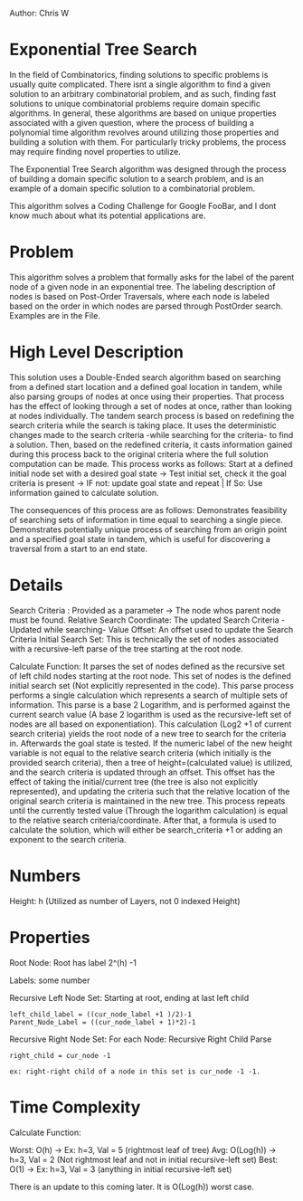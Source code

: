 Author: Chris W
# Exponential Tree Search

In the field of Combinatorics, finding solutions to specific problems is usually quite complicated. There isnt a single algorithm to find a given solution to an arbitrary combinatorial problem, and as such, finding fast solutions to unique combinatorial problems require domain specific algorithms. In general, these algorithms are based on unique properties associated with a given question, where the process of building a polynomial time algorithm revolves around utilizing those properties and building a solution with them. For particularly tricky problems, the process may require finding novel properties to utilize. 

The Exponential Tree Search algorithm was designed through the process of building a domain specific solution to a search problem, and is an example of a domain specific solution to a combinatorial problem. 

This algorithm solves a Coding Challenge for Google FooBar, and I dont know much about what its potential applications are. 

# Problem
This algorithm solves a problem that formally asks for the label of the parent node of a given node in an exponential tree. The labeling description of nodes is based on Post-Order Traversals, where each node is labeled based on the order in which nodes are parsed through PostOrder search. 
Examples are in the File. 


# High Level Description
This solution uses a Double-Ended search algorithm based on searching from a defined start location and a defined goal location in tandem, while also parsing groups of nodes at once using their properties. That process has the effect of looking through a set of nodes at once, rather than looking at nodes individually. The tandem search process is based on redefining the search criteria while the search is taking place. It uses the deterministic changes made to the search criteria -while searching for the criteria- to find a solution. Then, based on the redefined criteria, it casts information gained during this process back to the original criteria where the full solution computation can be made.
This process works as follows: Start at a defined initial node set with a desired goal state -> Test initial set, check it the goal criteria is present -> IF not: update goal state and repeat | If So: Use information gained to calculate solution.  

The consequences of this process are as follows: 
Demonstrates feasibility of searching sets of information in time equal to searching a single piece. 
Demonstrates potentially unique process of searching from an origin point and a specified goal state in tandem, which is useful for discovering a traversal from a start to an end state. 

# Details
Search Criteria : Provided as a parameter -> The node whos parent node must be found. 
Relative Search Coordinate: The updated Search Criteria -Updated while searching-
Value Offset: An offset used to update the Search Criteria
Initial Search Set: This is technically the set of nodes associated with a recursive-left parse of the tree starting at the root node. 

Calculate Function:
  It parses the set of nodes defined as the recursive set of left child nodes starting at the root node. This set of nodes is the defined initial search set (Not explicitly represented in the code). This parse process performs a single calculation which represents a search of multiple sets of information. This parse is a base 2 Logarithm, and is performed against the current search value (A base 2 logarithm is used as the recursive-left set of nodes are all based on exponentiation). This calculation (Log2 +1 of current search criteria) yields the root node of a new tree to search for the criteria in. Afterwards the goal state is tested. If the numeric label of the new height variable is not equal to the relative search criteria (which initially is the provided search criteria), then a tree of height=(calculated value) is utilized, and the search criteria is updated through an offset. This offset has the effect of taking the initial/current tree (the tree is also not explicitly represented), and updating the criteria such that the relative location of the original search criteria is maintained in the new tree. This process repeats until the currently tested value (Through the logarithm calculation) is equal to the relative search criteria/coordinate. After that, a formula is used to calculate the solution, which will either be search_criteria +1 or adding an exponent to the search criteria. 
  
# Numbers
  Height: h (Utilized as number of Layers, not 0 indexed Height)
# Properties
  Root Node: Root has label 2^(h) -1
  
  Labels: some number
  
  Recursive Left Node Set: 
    Starting at root, ending at last left child
    
    left_child_label = ((cur_node_label +1 )/2)-1 
    Parent_Node_Label = ((cur_node_label + 1)*2)-1
    
  Recursive Right Node Set:
    For each Node: Recursive Right Child Parse 
    
    right_child = cur_node -1
    
    ex: right-right child of a node in this set is cur_node -1 -1. 
    
# Time Complexity

Calculate Function:

Worst: O(h) -> Ex: h=3, Val = 5 (rightmost leaf of tree)
Avg: O(Log(h)) -> h=3, Val = 2 (Not rightmost leaf and not in initial recursive-left set)
Best: O(1) -> Ex: h=3, Val = 3 (anything in initial recursive-left set)

There is an update to this coming later. It is O(Log(h)) worst case. 
